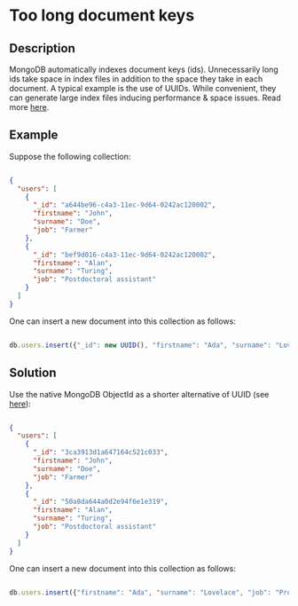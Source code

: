 # Too long document keys

## Description


<p>MongoDB automatically indexes document keys (ids). Unnecessarily long ids take space in index files in addition to the space they take in each document. A typical example is the use of UUIDs. While convenient, they can generate large index files inducing performance & space issues.
Read more <a href="https://www.tutorialfor.com/blog-198278.htm" target="_blank">here</a>.</p>


## Example


<p>Suppose the following collection:</p>

```json

{
  "users": [
    {
      "_id": "a644be96-c4a3-11ec-9d64-0242ac120002",
      "firstname": "John",
      "surname": "Doe",
      "job": "Farmer"
    },
    {
      "_id": "bef9d016-c4a3-11ec-9d64-0242ac120002",
      "firstname": "Alan",
      "surname": "Turing",
      "job": "Postdoctoral assistant"
    }
  ]
}

```

<p>One can insert a new document into this collection as follows:</p>

```js

db.users.insert({"_id": new UUID(), "firstname": "Ada", "surname": "Lovelace", "job": "Programmer"})

```


## Solution


<p>Use the native MongoDB ObjectId as a shorter alternative of UUID (see <a href="https://www.mongodb.com/docs/manual/reference/method/ObjectId/">here</a>):</p>

```json

{
  "users": [
    {
      "_id": "3ca3913d1a647164c521c033",
      "firstname": "John",
      "surname": "Doe",
      "job": "Farmer"
    },
    {
      "_id": "50a8da644a0d2e94f6e1e319",
      "firstname": "Alan",
      "surname": "Turing",
      "job": "Postdoctoral assistant"
    }
  ]
}

```

<p>One can insert a new document into this collection as follows:</p>

```js

db.users.insert({"firstname": "Ada", "surname": "Lovelace", "job": "Programmer"})

```
